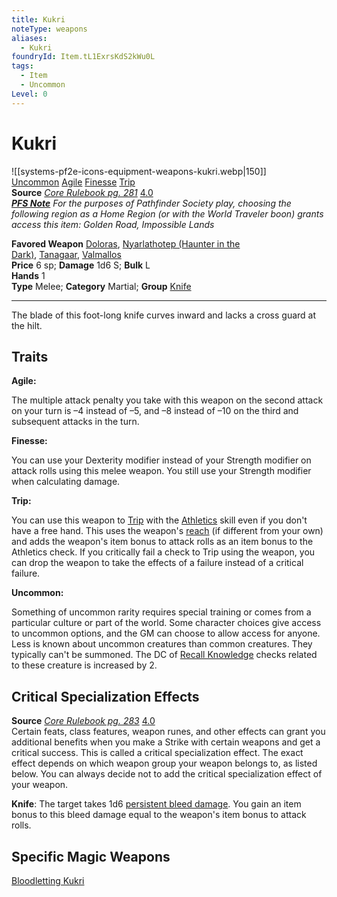 ```yaml
---
title: Kukri
noteType: weapons
aliases:
  - Kukri
foundryId: Item.tL1ExrsKdS2kWu0L
tags:
  - Item
  - Uncommon
Level: 0
---
```


# Kukri
![[systems-pf2e-icons-equipment-weapons-kukri.webp|150]]
[Uncommon](https://2e.aonprd.com/Traits.aspx?ID=159) [Agile](https://2e.aonprd.com/Traits.aspx?ID=170) [Finesse](https://2e.aonprd.com/Traits.aspx?ID=179) [Trip](https://2e.aonprd.com/Traits.aspx?ID=196)   
**Source** [_Core Rulebook pg. 281_](https://2e.aonprd.com/Sources.aspx?ID=1) [4.0](https://2e.aonprd.com/Sources.aspx?ID=1)  
[**_PFS Note_**](https://2e.aonprd.com/PFS.aspx) _For the purposes of Pathfinder Society play, choosing the following region as a Home Region (or with the World Traveler boon) grants access this item: Golden Road, Impossible Lands_  
  
**Favored Weapon** [Doloras](https://2e.aonprd.com/Deities.aspx?ID=168), [Nyarlathotep (Haunter in the Dark)](https://2e.aonprd.com/Deities.aspx?ID=222), [Tanagaar](https://2e.aonprd.com/Deities.aspx?ID=129), [Valmallos](https://2e.aonprd.com/Deities.aspx?ID=147)  
**Price** 6 sp; **Damage** 1d6 S; **Bulk** L  
**Hands** 1  
**Type** Melee; **Category** Martial; **Group** [Knife](https://2e.aonprd.com/WeaponGroups.aspx?ID=9)  

---

The blade of this foot-long knife curves inward and lacks a cross guard at the hilt.

## Traits

**Agile:**

The multiple attack penalty you take with this weapon on the second attack on your turn is –4 instead of –5, and –8 instead of –10 on the third and subsequent attacks in the turn.

**Finesse:**

You can use your Dexterity modifier instead of your Strength modifier on attack rolls using this melee weapon. You still use your Strength modifier when calculating damage.

**Trip:**

You can use this weapon to [Trip](https://2e.aonprd.com/Actions.aspx?ID=40) with the [Athletics](https://2e.aonprd.com/Skills.aspx?ID=3) skill even if you don't have a free hand. This uses the weapon's [reach](https://2e.aonprd.com/Traits.aspx?ID=192) (if different from your own) and adds the weapon's item bonus to attack rolls as an item bonus to the Athletics check. If you critically fail a check to Trip using the weapon, you can drop the weapon to take the effects of a failure instead of a critical failure.

**Uncommon:**

Something of uncommon rarity requires special training or comes from a particular culture or part of the world. Some character choices give access to uncommon options, and the GM can choose to allow access for anyone. Less is known about uncommon creatures than common creatures. They typically can't be summoned. The DC of [Recall Knowledge](https://2e.aonprd.com/Actions.aspx?ID=26) checks related to these creature is increased by 2.

  

## Critical Specialization Effects

**Source** [_Core Rulebook pg. 283_](https://2e.aonprd.com/Sources.aspx?ID=1) [4.0](https://2e.aonprd.com/Sources.aspx?ID=1)  
Certain feats, class features, weapon runes, and other effects can grant you additional benefits when you make a Strike with certain weapons and get a critical success. This is called a critical specialization effect. The exact effect depends on which weapon group your weapon belongs to, as listed below. You can always decide not to add the critical specialization effect of your weapon.  
  
**Knife**: The target takes 1d6 [persistent bleed damage](https://2e.aonprd.com/Conditions.aspx?ID=29). You gain an item bonus to this bleed damage equal to the weapon's item bonus to attack rolls.

## Specific Magic Weapons

[Bloodletting Kukri](https://2e.aonprd.com/Equipment.aspx?ID=381)
